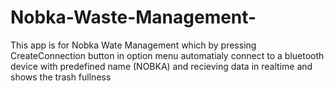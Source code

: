 # Nobka-Waste-Management-
This app is for Nobka Wate Management which by pressing CreateConnection button in option menu automatialy connect to a bluetooth device with predefined name (NOBKA) and recieving data in realtime and shows the trash fullness 
